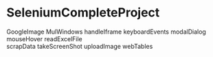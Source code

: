 # SeleniumCompleteProject
GoogleImage
MulWindows
handleIframe
keyboardEvents
modalDialog
mouseHover
readExcelFile	
scrapData
takeScreenShot
uploadImage
webTables	
